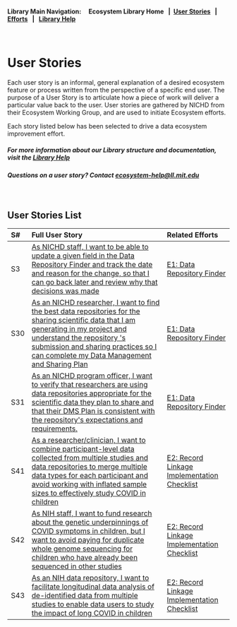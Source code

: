 #### Library Main Navigation: &nbsp; &nbsp;  <b> Ecosystem Library Home </b> &nbsp; | &nbsp;[User Stories](https://github.com/NIH-NICHD-Ecosystem/UserStories/blob/main/README.md) &nbsp; | &nbsp; [Efforts](https://github.com/NIH-NICHD-Ecosystem/Efforts/blob/main/README.md) &nbsp; | &nbsp; [Library Help](https://github.com/NIH-NICHD-Ecosystem/LibraryHelp/blob/main/README.md)

</br>

# User Stories
Each user story is an informal, general explanation of a desired ecosystem feature or process written from the perspective of a specific end user. The purpose of a User Story is to articulate how a piece of work will deliver a particular value back to the user. User stories are gathered by NICHD from their Ecosystem Working Group, and are used to initiate Ecosystem efforts. 

Each story listed below has been selected to drive a data ecosystem improvement effort. 

##### For more information about our Library structure and documentation, visit the [Library Help](https://github.com/NIH-NICHD-Ecosystem/LibraryHelp/blob/main/README.md) 
##### Questions on a user story? Contact [ecosystem-help@ll.mit.edu](mailto:ecosystem-help@ll.mit.edu?subject=Ecosystem_Library)

</br>


## User Stories List
| S# | Full User Story | Related Efforts
| :------------ | :-------------  | :------------- |
|S3 | [ As NICHD staff, I want to be able to update a given field in the Data Repository Finder and track the date and reason for  the change, so that I can go back later and review why that decisions was made ](https://github.com/NIH-NICHD-Ecosystem/UserStories/blob/main/stories/storyID-3.md)  | [E1: Data Repository Finder](https://github.com/NIH-NICHD-Ecosystem/E1_Data-Repository-Finder/blob/main/README.md)|
|S30 | [As an NICHD researcher, I want to find the best data repositories for the sharing scientific data that I am generating in my project and understand the repository 's submission and sharing practices so  I can complete my Data Management and Sharing Plan](https://github.com/NIH-NICHD-Ecosystem/UserStories/blob/main/stories/storyID-30.md)  | [E1: Data Repository Finder](https://github.com/NIH-NICHD-Ecosystem/E1_Data-Repository-Finder/blob/main/README.md) |
|S31 | [As an NICHD program officer, I want to verify that researchers are using data repositories appropriate for the scientific data they plan to share and that their DMS Plan is consistent with the repository's expectations and requirements.](https://github.com/NIH-NICHD-Ecosystem/UserStories/blob/main/stories/storyID-31.md)  | [E1: Data Repository Finder](https://github.com/NIH-NICHD-Ecosystem/E1_Data-Repository-Finder/blob/main/README.md) |
|S41 | [As a researcher/clinician, I want to combine participant-level data collected from multiple studies and data repositories to merge multiple data types for each participant and avoid working with inflated sample sizes to effectively study COVID in children](https://github.com/NIH-NICHD-Ecosystem/UserStories/blob/main/stories/storyID-41.md)  | [E2: Record Linkage Implementation Checklist](https://github.com/NIH-NICHD-Ecosystem/E2_Record-Linkage-Implementation-Checklist/blob/main/README.md) |  |
|S42 | [As NIH staff, I want to fund research about the genetic underpinnings of COVID symptoms in children, but I want to avoid paying for duplicate whole genome sequencing for children who have already been sequenced in other studies](https://github.com/NIH-NICHD-Ecosystem/UserStories/blob/main/stories/storyID-42.md)  | [E2: Record Linkage Implementation Checklist](https://github.com/NIH-NICHD-Ecosystem/E2_Record-Linkage-Implementation-Checklist/blob/main/README.md) |  |
|S43 | [As an NIH data repository, I want to facilitate longitudinal data analysis of de-identified data from multiple studies to enable data users to study the impact of long COVID in children](https://github.com/NIH-NICHD-Ecosystem/UserStories/blob/main/stories/storyID-43.md)  | [E2: Record Linkage Implementation Checklist](https://github.com/NIH-NICHD-Ecosystem/E2_Record-Linkage-Implementation-Checklist/blob/main/README.md) |  |
</br>
